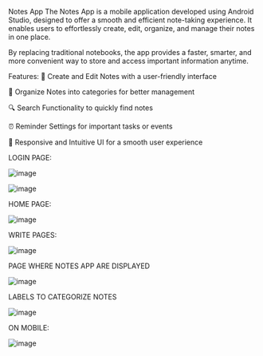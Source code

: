 Notes App
The Notes App is a mobile application developed using Android Studio, designed to offer a smooth and efficient note-taking experience.
It enables users to effortlessly create, edit, organize, and manage their notes in one place.

By replacing traditional notebooks, the app provides a faster, smarter, and more convenient way to store and access important information anytime.

Features:
📝 Create and Edit Notes with a user-friendly interface

📂 Organize Notes into categories for better management

🔍 Search Functionality to quickly find notes

⏰ Reminder Settings for important tasks or events

📱 Responsive and Intuitive UI for a smooth user experience

LOGIN PAGE:

![image](https://github.com/user-attachments/assets/cee85e69-6cf7-484f-8017-8faf065e6124)

![image](https://github.com/user-attachments/assets/eb816efa-bd2d-492d-b8e2-585d697d0689)

HOME PAGE:

![image](https://github.com/user-attachments/assets/e8dce95a-3cfb-445e-bf37-8675b522dbe1)

WRITE PAGES:

![image](https://github.com/user-attachments/assets/196b6733-b60d-4f93-8f1c-46a94899752e)

PAGE WHERE NOTES APP ARE DISPLAYED

![image](https://github.com/user-attachments/assets/75b6efef-1d63-440b-b7c0-44b6bca26253)

LABELS TO CATEGORIZE NOTES

![image](https://github.com/user-attachments/assets/a8eee454-7025-469d-a455-ba4fb2bb569d)

 ON MOBILE:
 
 ![image](https://github.com/user-attachments/assets/3c6f11e3-569b-45f8-9c99-65b180e1d735)
